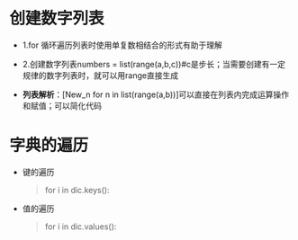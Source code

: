 # 创建数字列表

- 1.for 循环遍历列表时使用单复数相结合的形式有助于理解

- 2.创建数字列表numbers = list(range(a,b,c))#c是步长；当需要创建有一定规律的数字列表时，就可以用range直接生成

- **列表解析**：[New_n for n in list(range(a,b))]可以直接在列表内完成运算操作和赋值；可以简化代码

# 字典的遍历

- 键的遍历

  > for i in dic.keys():

- 值的遍历

  > for i in dic.values():

